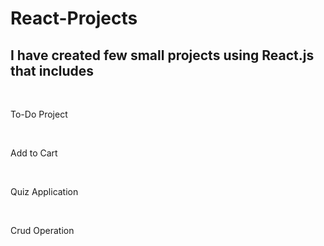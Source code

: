 # React-Projects
<h2>I have created few small projects using React.js that includes</h2><br>
<p>To-Do Project</p><br>
<p>Add to Cart</p><br>
<p>Quiz Application</p><br>
<p>Crud Operation</p><br>

